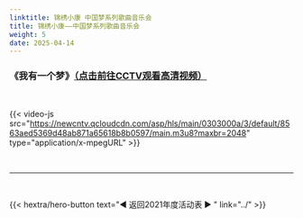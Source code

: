 ```yaml
---
linktitle: 锦绣小康 中国梦系列歌曲音乐会
title: 锦绣小康——中国梦系列歌曲音乐会
weight: 5
date: 2025-04-14
---
```


### 《我有一个梦》[（点击前往CCTV观看高清视频）](https://tv.cctv.com/2021/03/10/VIDE638FdC1GhdLA0fWq58Eq210310.shtml)

<br>

{{< video-js src="https://newcntv.qcloudcdn.com/asp/hls/main/0303000a/3/default/8563aed5369d48ab871a65618b8b0597/main.m3u8?maxbr=2048" type="application/x-mpegURL" >}}


<br>
<hr>
<br>

{{< hextra/hero-button text="◀ 返回2021年度活动表 ▶ " link="../" >}}



